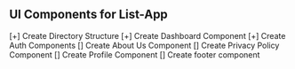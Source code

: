 ## UI Components for List-App

[+] Create Directory Structure
[+] Create Dashboard Component
[+] Create Auth Components
[] Create About Us Component
[] Create Privacy Policy Component
[] Create Profile Component
[] Create footer component
